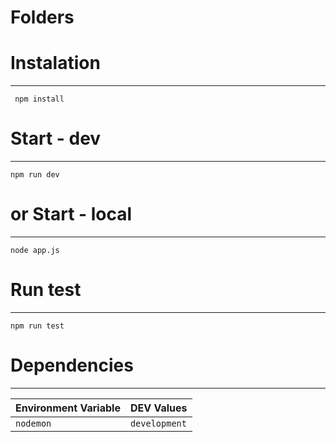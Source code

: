# Folders


# Instalation
-------------

     npm install

# Start - dev
-------

    npm run dev
    
# or Start - local
-------
    node app.js


# Run test 
-------

    npm run test

# Dependencies
------------

| Environment Variable              | DEV Values              |
| ---------------------             | ----------------        |
| `nodemon `                        | `development`           |

